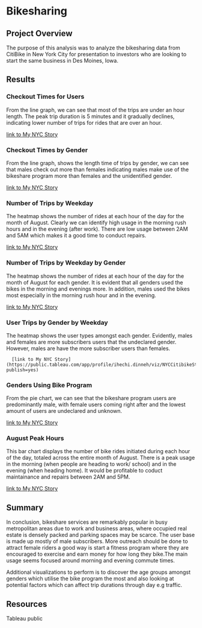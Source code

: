 # Bikesharing

## Project Overview

The purpose of this analysis was to analyze the bikesharing data from CitiBike in New York City for presentation to investors who are looking to start the same business in Des Moines, Iowa.


## Results

### Checkout Times for Users
From the line graph, we can see that most of the trips are under an hour length. The peak trip duration is 5 minutes and it gradually declines, indicating lower number of trips for rides that are over an hour.

 [link to My NYC Story](https://public.tableau.com/app/profile/ihechi.dinneh/viz/NYCCitibikeStory_16715120167070/NYCstory?publish=yes)


### Checkout Times by Gender
From the line graph, shows the length time of trips by gender, we can see that males check out more than females indicating males make use of the bikeshare program more than females and the unidentified gender.

 [link to My NYC Story](https://public.tableau.com/app/profile/ihechi.dinneh/viz/NYCCitibikeStory_16715120167070/NYCstory?publish=yes)
 
 
 ### Number of Trips by Weekday
 The heatmap shows the number of rides at each hour of the day for the month of August. Clearly we can identify high usage in the morning rush hours and in the evening (after work). There are low usage between 2AM and 5AM which makes it a good time to conduct repairs.
 
  [link to My NYC Story](https://public.tableau.com/app/profile/ihechi.dinneh/viz/NYCCitibikeStory_16715120167070/NYCstory?publish=yes)
 
 
 ### Number of Trips by Weekday by Gender
  The heatmap shows the number of rides at each hour of the day for the month of August for each gender. It is evident that all genders used the bikes in the morning and evenings more. In addition, males used the bikes most especially in the morning rush hour and in the evening.
  
   [link to My NYC Story](https://public.tableau.com/app/profile/ihechi.dinneh/viz/NYCCitibikeStory_16715120167070/NYCstory?publish=yes)
   
   
   ### User Trips by Gender by Weekday 
   The heatmap shows the user types amongst each gender. Evidently, males and females are more subscribers users that the undeclared gender. However, males are have the more subscriber users than females.
   
      [link to My NYC Story](https://public.tableau.com/app/profile/ihechi.dinneh/viz/NYCCitibikeStory_16715120167070/NYCstory?publish=yes)
      
      
### Genders Using Bike Program
 From the pie chart, we can see that the bikeshare program users are predominantly male, with female users coming right after and the lowest amount of users are undeclared and unknown. 

 [link to My NYC Story](https://public.tableau.com/app/profile/ihechi.dinneh/viz/NYCCitibikeStory_16715120167070/NYCstory?publish=yes)
 
 
 ### August Peak Hours
This bar chart displays the number of bike rides initiated during each hour of the day, totaled across the entire month of August. There is a peak usage in the morning (when people are heading to work/ school) and in the evening (when heading home). It would be profitable to coduct maintainance and repairs between 2AM and 5PM.

 [link to My NYC Story](https://public.tableau.com/app/profile/ihechi.dinneh/viz/NYCCitibikeStory_16715120167070/NYCstory?publish=yes)
 
 
 
 ## Summary
 In conclusion, bikeshare services are remarkably popular in busy metropolitan areas due to work and business areas, where occupied real estate is densely packed and parking spaces may be scarce. The user base is made up mostly of male subscribers. More outreach should be done to attract female riders a good way is start a fitness program where they are encouraged to exercise and earn money for how long they bike.The main usage seems focused around morning and evening commute times.
 
 Additional visualizations to perform is to discover the age groups amongst genders which utilise the bike program the most and also looking at potential factors which can affect trip durations through day e.g traffic.
 
 ## Resources
 Tableau public
